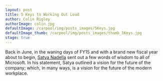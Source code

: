 ```yaml
---
layout: post
title: 5 Keys to Working Out Loud
author: Colin Rigley
authorImage: colin.jpg
defaultImage: /carpool/img/posts_images/5Keys.jpg
defaultImage_thumb: /carpool/img/posts_images/thumb_5Keys.jpg
stage: true
---
```

Back in June, in the waning days of FY15 and with a brand new fiscal year about to begin, [Satya Nadella](http://articles.economictimes.indiatimes.com/2015-06-26/news/63862661_1_microsoft-ceo-satya-nadella-mission-statement-worldview/2) sent out a few words of wisdom to all of Microsoft. In his statement, Satya outlined a vision for the future of the company; which, in many ways, is a vision for the future of the modern workplace. 

<!--more-->

